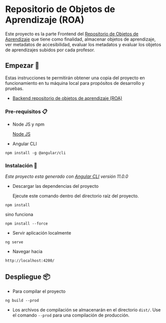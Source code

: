 # Repositorio de Objetos de Aprendizaje (ROA) 

Este proyecto es la parte Frontend del <a href="https://repositorio.edutech-project.org/#/">Repositorio de Objetos de Aprendizaje</a> que tiene como finalidad, almacenar objetos de aprendizaje, ver metadatos de accesibilidad, evaluar los metadatos y evaluar los objetos de aprendizajes subidos por cada profesor.

## Empezar 🚀

Estas instrucciones te permitirán obtener una copia del proyecto en funcionamiento en tu máquina local para propósitos de desarrollo y pruebas.

<ul>
 <li>
  <a href="https://github.com/EduTech-Erasmus-Project/Repositorio-Backend.git">Backend repositorio de objetos de aprendizaje (ROA)</a>
 </li>
</ul>

### Pre-requisitos 📋

- Node JS y npm

  <a href="https://nodejs.org">Node JS</a>

- Angular CLI

```
npm install -g @angular/cli
```

### Instalación 🔧

_Este proyecto esta generado con <a href="https://angular.io/cli">Angular CLI</a> versión 11.0.0_

- Descargar las dependencias del proyecto

   Ejecute este comando dentro del directorio raíz del proyecto.

```
npm install
```

   sino funciona

```
npm install --force
```

- Servir aplicación localmente 
```
ng serve
```
- Navegar hacia 

```
http://localhost:4200/
```

## Despliegue 📦

- Para compilar el proyecto

```
ng build --prod
```
- Los archivos de compilación se almacenarán en el directorio `dist/`. Use el comando `--prod` para una compilación de producción.
